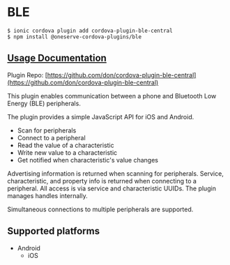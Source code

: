 # BLE

```
$ ionic cordova plugin add cordova-plugin-ble-central
$ npm install @oneserve-cordova-plugins/ble
```

## [Usage Documentation](https://oneserve.gitbook.io/oneserve-cordova-plugins/plugins/ble/)

Plugin Repo: [https://github.com/don/cordova-plugin-ble-central](https://github.com/don/cordova-plugin-ble-central)

This plugin enables communication between a phone and Bluetooth Low Energy (BLE) peripherals.

The plugin provides a simple JavaScript API for iOS and Android.

- Scan for peripherals
- Connect to a peripheral
- Read the value of a characteristic
- Write new value to a characteristic
- Get notified when characteristic's value changes

Advertising information is returned when scanning for peripherals. Service, characteristic, and property info is returned when connecting to a peripheral. All access is via service and characteristic UUIDs. The plugin manages handles internally.

Simultaneous connections to multiple peripherals are supported.

## Supported platforms

- Android
  - iOS
  


